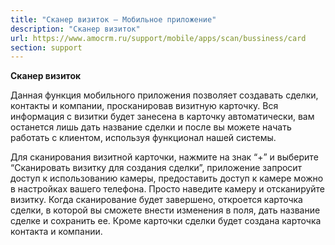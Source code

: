```yaml
---
title: "Сканер визиток — Мобильное приложение"
description: "Сканер визиток"
url: https://www.amocrm.ru/support/mobile/apps/scan/bussiness/card
section: support
---
```


**Сканер визиток**

Данная функция мобильного приложения позволяет создавать сделки, контакты и компании, просканировав визитную карточку. Вся информация с визитки будет занесена в карточку автоматически, вам останется лишь дать название сделки и после вы можете начать работать с клиентом, используя функционал нашей системы.

Для сканирования визитной карточки, нажмите на знак “+” и выберите “Сканировать визитку для создания сделки”, приложение запросит доступ к использованию камеры, предоставить доступ к камере можно в настройках вашего телефона. Просто наведите камеру и отсканируйте визитку. Когда сканирование будет завершено, откроется карточка сделки, в которой вы сможете внести изменения в поля, дать название сделке и сохранить ее. Кроме карточки сделки будет создана карточка контакта и компании.